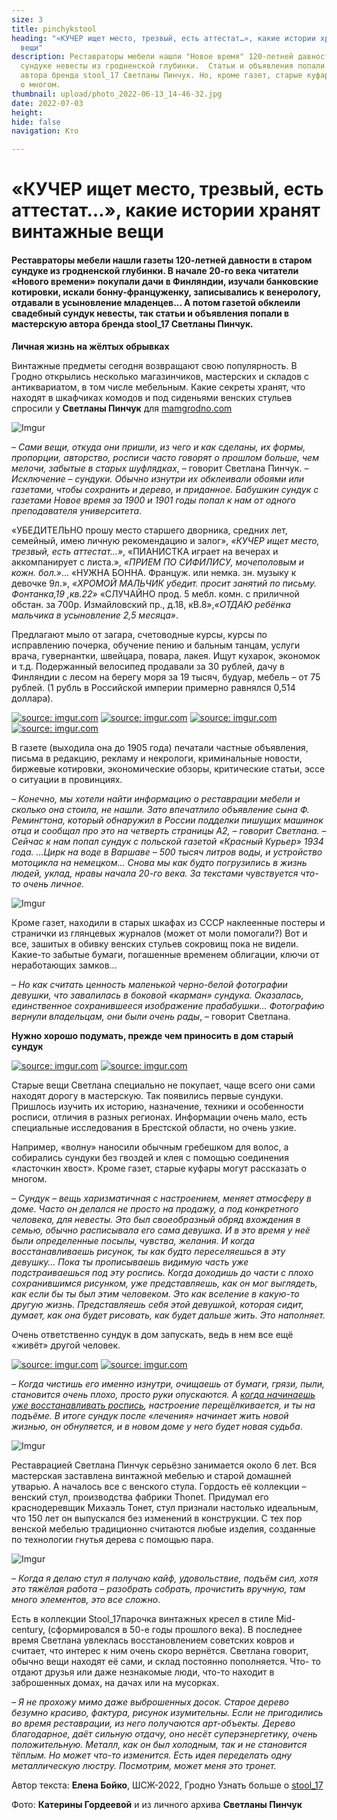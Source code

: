 ```yaml
---
size: 3
title: pinchykstool
heading: "«КУЧЕР ищет место, трезвый, есть аттестат…», какие истории хранят винтажные
  вещи"
description: Реставраторы мебели нашли "Новое время" 120-летней давности в старом
  сундуке невесты из гродненской глубинки.  Статьи и объявления попали в мастерскую
  автора бренда stool_17 Светланы Пинчук. Но, кроме газет, старые куфары могут рассказать
  о многом.
thumbnail: upload/photo_2022-06-13_14-46-32.jpg
date: 2022-07-03
height: 
hide: false
navigation: Кто

---
```

# **«КУЧЕР ищет место, трезвый, есть аттестат…», какие истории хранят винтажные вещи**

#### Реставраторы мебели нашли газеты 120-летней давности в старом сундуке из гродненской глубинки. В начале 20-го века читатели «Нового времени» покупали дачи в Финляндии, изучали банковские котировки, искали бонну-француженку, записывались к венерологу, отдавали в усыновление младенцев... А потом газетой обклеили свадебный сундук невесты, так статьи и объявления попали в мастерскую автора бренда stool_17 Светланы Пинчук.

**Личная жизнь на жёлтых обрывках**

Винтажные предметы сегодня возвращают свою популярность. В Гродно открылись несколько магазинчиков, мастерских и складов с антиквариатом, в том числе мебельным. Какие секреты хранят, что находят в шкафчиках комодов и под сиденьями венских стульев спросили у **Светланы Пинчук** для [mamgrodno.com](www.mamgrodno.com)

![Imgur](https://i.imgur.com/Yz6hlDI.jpg)

–  _Сами вещи, откуда они пришли, из чего и как сделаны, их формы, пропорции, авторство, росписи часто говорят о прошлом больше, чем мелочи, забытые в старых шуфлядках_, –  говорит Светлана Пинчук. – _Исключение – сундуки. Обычно изнутри их обклеивали обоями или газетами, чтобы сохранить и дерево, и приданное. Бабушкин сундук с газетами Новое время за 1900 и 1901 годы попал к нам от одного преподавателя университета_. 

«УБЕДИТЕЛЬНО прошу место старшего дворника, средних лет, семейный, имею личную рекомендацию и залог», _«КУЧЕР ищет место, трезвый, есть аттестат…»_, «ПИАНИСТКА играет на вечерах и аккомпанирует с листа.», _«ПРИЕМ ПО СИФИЛИСУ, мочеполовым и кожн. бол.»_…  «НУЖНА БОННА. Француж. или немка. зн. музыку к девочке 9л.», _«ХРОМОЙ МАЛЬЧИК убедит. просит занятий по письму. Фонтанка,19 ,кв.22»_ «СЛУЧАЙНО  прод. 5 мебл. комн. с приличной обстан. за 700р. Измайловский пр., д.18, кВ.8»,_«ОТДАЮ ребёнка мальчика в усыновление 2,5 месяца»_.

Предлагают мыло от загара, счетоводные курсы, курсы по исправлению почерка, обучение пению и бальным танцам, услуги врача, гувернантки, швейцара, повара, лакея. Ищут кухарок, экономок и т.д.  Подержанный велосипед продавали за 30 рублей, дачу в Финляндии с лесом на берегу моря за 19 тысяч, будуар, мебель – от 75 рублей. (1 рубль в Российской империи примерно равнялся 0,514 доллара).

<div class="gallery4">
<!-- Смените gallery2 на gallery3 или gallery4, цифра определяет количество картинок в одном ряду -->
<a href="https://imgur.com/16kzuYy"><img src="https://i.imgur.com/16kzuYy.jpg" title="source: imgur.com" /></a>
<a href="https://imgur.com/mV7bja3"><img src="https://i.imgur.com/mV7bja3.jpg" title="source: imgur.com" /></a>
<a href="https://imgur.com/8CnikU0"><img src="https://i.imgur.com/8CnikU0.jpg" title="source: imgur.com" /></a>
<a href="https://imgur.com/TKKpmzR"><img src="https://i.imgur.com/TKKpmzR.jpg" title="source: imgur.com" /></a>
</div>

В газете (выходила она до 1905 года) печатали частные объявления, письма в редакцию, рекламу и некрологи, криминальные новости, биржевые котировки, экономические обзоры, критические статьи, эссе о ситуации в провинциях.

– _Конечно, мы хотели найти информацию о реставрации мебели и сколько она стоила, не нашли. Зато впечатлило объявление сына Ф. Ремингтона, который обнаружил в России подделки пишущих машинок отца и сообщал про это на четверть страницы А2, – говорит Светлана. – Сейчас к нам попал сундук с польской газетой «Красный Курьер» 1934 года. …Цирк на воде в Варшаве – 500 тысяч литров воды, и устройство мотоцикла на немецком... Снова мы как будто погрузились в жизнь людей, уклад, нравы начала 20-го века. За текстами чувствуется что-то очень личное._

![Imgur](https://i.imgur.com/RG5mrJX.jpg)

Кроме газет, находили в старых шкафах из СССР наклеенные постеры и странички из глянцевых журналов (может от моли помогали?) 
Вот и все, зашитых в обивку венских стульев сокровищ пока не видели. Какие-то забытые бумаги, погашенные временем облигации, ключи от неработающих замков...

– _Но как считать ценность маленькой черно-белой фотографии девушки, что  завалилась в боковой «карман» сундука. Оказалась, единственное сохранившееся изображение прабабушки… Фотографию вернули владельцам, они были очень рады_, – говорит Светлана.

**Нужно хорошо подумать, прежде чем приносить в дом старый сундук**

<div class="gallery2">
<!-- Смените gallery2 на gallery3 или gallery4, цифра определяет количество картинок в одном ряду -->
<a href="https://imgur.com/MUedxQx"><img src="https://i.imgur.com/MUedxQx.jpg" title="source: imgur.com" /></a>
<a href="https://imgur.com/F6d5Bbf"><img src="https://i.imgur.com/F6d5Bbf.jpg" title="source: imgur.com" /></a>
</div>

Старые вещи Светлана специально не покупает, чаще всего они сами находят дорогу в мастерскую. Так появились первые сундуки. Пришлось изучить их историю, назначение, техники и особенности росписи, отличия в разных регионах. Информации очень мало, есть специальные исследования в Брестской области, но очень узкие.

Например, «волну» наносили обычным гребешком для волос, а собирались сундуки без гвоздей и клея с помощью соединения «ласточкин хвост».
Кроме газет, старые куфары могут рассказать о многом.

– _Сундук – вещь харизматичная  с настроением,  меняет атмосферу  в доме. Часто он делался не просто на продажу, а под конкретного человека, для невесты.  Это был своеобразный обряд вхождения в семью, обычно расписывала его сама девушка. И в это время у неё были определенные посылы, чувства, желания.   И когда восстанавливаешь рисунок, ты как будто переселяешься в эту девушку… Пока ты прописываешь видимую часть уже подстраиваешься под эту роспись. Когда доходишь до части с плохо сохранившимся рисунком, уже представляешь, как он мог выглядеть, как если бы ты был этим человеком. Это как вселение в какую-то другую жизнь. Представляешь себя этой девушкой, которая сидит, думает, как она будет рисовать, как будет дальше жить. Это наполняет._

Очень ответственно сундук в дом запускать, ведь в нем все ещё «живёт» другой человек.

<div class="gallery2">
<!-- Смените gallery2 на gallery3 или gallery4, цифра определяет количество картинок в одном ряду -->
<a href="https://imgur.com/Wq3nAQj"><img src="https://i.imgur.com/Wq3nAQj.jpg" title="source: imgur.com" /></a>
<a href="https://imgur.com/oCC5s7H"><img src="https://i.imgur.com/oCC5s7H.jpg" title="source: imgur.com" /></a>
</div>

– _Когда чистишь его именно изнутри, очищаешь от бумаги, грязи, пыли, становится очень плохо, просто руки опускаются. А [когда начинаешь уже восстанавливать роспись](https://www.facebook.com/100006198755075/videos/718853949356153), настроение перещёлкивается, и ты на подъёме. В итоге сундук после «лечения» начинает жить новой жизнью, он обнуляется, и в новом доме у него будет новая судьба_.

![Imgur](https://i.imgur.com/ibxhDze.jpg)

Реставрацией Светлана Пинчук серьёзно занимается около 6 лет. Вся мастерская заставлена винтажной мебелью и старой домашней утварью.  А началось все с венского стула. Гордость её коллекции – венский стул, производства фабрики Thonet. Придумал его краснодеревщик Михаэль Тонет, стул признали настолько идеальным, что 150 лет он выпускался без изменений в конструкции. С тех пор венской мебелью традиционно считаются любые изделия, созданные по технологии гнутья дерева с помощью пара.

![Imgur](https://i.imgur.com/gJ0FksO.jpg)

–  _Когда я делаю стул я получаю кайф, удовольствие, подъём сил, хотя это тяжёлая работа – разобрать собрать, прочистить вручную, там много элементов,  это все сложно_.

Есть в коллекции Stool_17парочка винтажных кресел в стиле Mid-century, (сформировался в 50-е годы прошлого века).  В последнее время Светлана увлеклась восстановлением советских ковров и считает, что интерес к ним очень скоро вернётся. 
Светлана говорит, обычно вещи находят её сами, и склад постоянно пополняется. Что- то отдают друзья или даже незнакомые люди, что-то находит в заброшенных домах, на дачах или на мусорках. 

– _Я не прохожу мимо даже выброшенных досок. Старое дерево безумно красиво, фактура, рисунок изумительны. Если не пригодились во время реставрации, из него получаются арт-объекты. Дерево благодарное, даёт сильную отдачу, оно несёт суперэнергетику, очень положительную. Металл, как он был холодным, так и не становится тёплым.  Но может что-то изменится. Есть идея переделать одну металлическую люстру.  Посмотрим, может меня это тронет._

Автор текста: **Елена Бойко**, ШСЖ-2022, Гродно
Узнать больше о [stool_17](https://www.instagram.com/stool_17/)

Фото: **Катерины Гордеевой** и из личного архива **Светланы Пинчук**